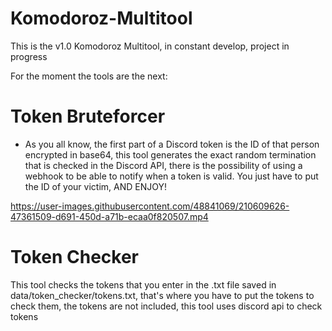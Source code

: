 # Komodoroz-Multitool
This is the v1.0 Komodoroz Multitool, in constant develop, project in progress 

For the moment the tools are the next:

# Token Bruteforcer

* As you all know, the first part of a Discord token is the ID of that person encrypted in base64, this tool generates the exact random termination that is checked in the Discord API, there is the possibility of using a webhook to be able to notify when a token is valid.
You just have to put the ID of your victim, AND ENJOY!


https://user-images.githubusercontent.com/48841069/210609626-47361509-d691-450d-a71b-ecaa0f820507.mp4


# Token Checker
This tool checks the tokens that you enter in the .txt file saved in data/token_checker/tokens.txt, that's where you have to put the tokens to check them, the tokens are not included, this tool uses discord api to check tokens 
